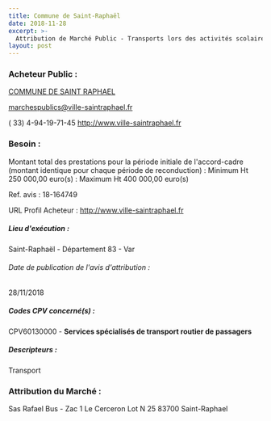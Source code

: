 ```yaml
---
title: Commune de Saint-Raphaël
date: 2018-11-28
excerpt: >-
  Attribution de Marché Public - Transports lors des activités scolaires, périscolaires et extrascolaires
layout: post
---
```


### Acheteur Public : 
<a href="/acheteur-136/siren-218301182"> COMMUNE DE SAINT RAPHAEL</a><br/>



marchespublics@ville-saintraphael.fr

( 33) 4-94-19-71-45
http://www.ville-saintraphael.fr
### Besoin :

Montant total des prestations pour la période initiale de l'accord-cadre (montant identique pour chaque période de reconduction) : Minimum Ht 250 000,00 euro(s) : Maximum Ht 400 000,00 euro(s)

Ref. avis : 18-164749

URL Profil Acheteur : http://www.ville-saintraphael.fr

##### Lieu d'exécution :

Saint-Raphaël - Département 83 - Var

###### Date de publication de l'avis d'attribution : 
28/11/2018

##### Codes CPV concerné(s) :
CPV60130000 - **Services spécialisés de transport routier de passagers** <br/>

##### Descripteurs :
Transport <br/>

### Attribution du Marché :
Sas Rafael Bus - Zac 1 Le Cerceron Lot N 25 83700 Saint-Raphael <br/>
